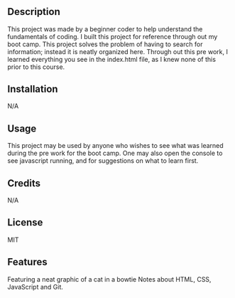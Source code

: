# <Your-Project-Title>

## Description

This project was made by a beginner coder to help understand the fundamentals of coding.
I built this project for reference through out my boot camp. This project solves the problem of having to search for information; instead it is neatly organized here. Through out this pre work, I learned everything you see in the index.html file, as I knew none of this prior to this course.




## Installation

N/A

## Usage

This project may be used by anyone who wishes to see what was learned during the pre work for the boot camp. One may also open the console to see javascript running, and for suggestions on what to learn first. 
## Credits

N/A

## License

MIT



## Features

Featuring a neat graphic of a cat in a bowtie
Notes about HTML, CSS, JavaScript and Git.


